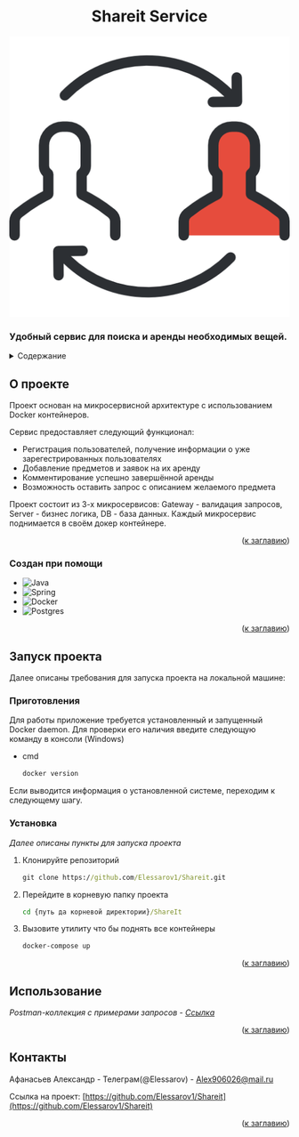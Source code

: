 <h1 align = "center">Shareit Service</h1>

![](icon.png)

 <h3>Удобный сервис для поиска и аренды необходимых вещей.</h3>

<details>
  <summary>Содержание</summary>
  <ol>
    <li>
      <a href="#о-проекте">О проекте</a>
      <ul>
        <li><a href="#создан-при-помощи">Создан при помощи</a></li>
      </ul>
    </li>
    <li>
      <a href="#запуск-проекта">Запуск проекта</a>
      <ul>
        <li><a href="#приготовления">Приготовления</a></li>
        <li><a href="#установка">Установка</a></li>
      </ul>
    </li>
    <li><a href="#использование">Использование</a></li>
  </ol>
</details>



<!-- ABOUT THE PROJECT -->
## О проекте

Проект основан на микросервисной архитектуре с использованием Docker контейнеров.

Сервис предоставляет следующий функционал:
* Регистрация пользователей, получение информации о уже зарегестрированных пользователях
* Добавление предметов и заявок на их аренду
* Комментирование успешно завершённой аренды
* Возможность оставить запрос с описанием желаемого предмета

Проект состоит из 3-х микросервисов: Gateway - валидация запросов, Server - бизнес логика, DB - база данных. 
Каждый микросервис поднимается в своём докер контейнере.

<p align="right">(<a href="#readme-top">к заглавию</a>)</p>



### Создан при помощи

* ![Java](https://img.shields.io/badge/java-%23ED8B00.svg?style=for-the-badge&logo=openjdk&logoColor=white)
* ![Spring](https://img.shields.io/badge/spring-%236DB33F.svg?style=for-the-badge&logo=spring&logoColor=white)
* ![Docker](https://img.shields.io/badge/docker-%230db7ed.svg?style=for-the-badge&logo=docker&logoColor=white)
* ![Postgres](https://img.shields.io/badge/postgres-%23316192.svg?style=for-the-badge&logo=postgresql&logoColor=white)

<p align="right">(<a href="#readme-top">к заглавию</a>)</p>



<!-- GETTING STARTED -->
## Запуск проекта

Далее описаны требования для запуска проекта на локальной машине:

### Приготовления

Для работы приложение требуется установленный и запущенный Docker daemon. Для проверки его наличия введите следующую команду в консоли (Windows)
* cmd
  ```sh
  docker version
  ```
Если выводится информация о установленной системе, переходим к следующему шагу.

### Установка

_Далее описаны пункты для запуска проекта_

1. Клонируйте репозиторий
   ```cmd
   git clone https://github.com/Elessarov1/Shareit.git
   ```
2. Перейдите в корневую папку проекта
   ```cmd
   cd {путь да корневой директории}/ShareIt
   ```
4. Вызовите утилиту что бы поднять все контейнеры
   ```cmd
   docker-compose up
   ```

<p align="right">(<a href="#readme-top">к заглавию</a>)</p>



<!-- USAGE EXAMPLES -->
## Использование

_Postman-коллекция с примерами запросов - [Ссылка](https://github.com/yandex-praktikum/java-shareit/blob/add-docker/postman/sprint.json)_

<p align="right">(<a href="#readme-top">к заглавию</a>)</p>

<!-- CONTACT -->
## Контакты

 Афанасьев Александр - Телеграм(@Elessarov) - Alex906026@mail.ru

Ссылка на проект: [https://github.com/Elessarov1/Shareit](https://github.com/Elessarov1/Shareit)

<p align="right">(<a href="#readme-top">к заглавию</a>)</p>